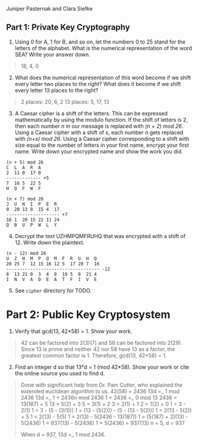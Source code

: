 Juniper Pasternak and Clara Siefke
## Part 1: Private Key Cryptography
1. Using 0 for A, 1 for B, and so on, let the numbers 0 to 25 stand for the letters of the alphabet. What is the numerical representation of the word SEA? Write your answer down.
> 18, 4, 0

2. What does the numerical representation of this word become if we shift every letter two places to the right? What does it become if we shift every letter 13 places to the right?
> 2 places: 20, 6, 2
> 13 places: 5, 17, 13

3. A Caesar cipher is a shift of the letters. This can be expressed mathematically by using the modulo function. If the shift of letters is 2, then each number _n_ in our message is replaced with _(n + 2) mod 26_. Using a Caesar cipher with a shift of _s_, each number _n_ gets replaced with _(n+s) mod 26_. Using a Caesar cipher corresponding to a shift with size equal to the number of letters in your first name, encrypt your first name. Write down your encrypted name and show the work you did.
```
(n + 5) mod 26
C  L  A  R  A
2  11 0  17 0
------------- +5
7  16 5  22 5
H  Q  F  W  F

(n + 7) mod 26
J  U  N  I  P  E  R
9  20 13 8  15 4  17
-------------------- +7
16 1  20 15 22 11 24
Q  B  U  P  W  L  Y
```

4. Decrypt the text UZHMPQMFRUHQ that was encrypted with a shift of 12. Write down the plaintext.
```
(n - 12) mod 26
U  Z  H  M  P  Q  M  F  R  U  H  Q
20 25 7  12 15 16 12 5  17 20 7  16
----------------------------------- -12
8  13 21 0  3  4  0  19 5  8  21 4
I  N  V  A  D  E  A  T  F  I  V  E
```

5. See `cipher` directory for TODO.

# Part 2: Public Key Cryptosystem

1. Verify that gcd(13, 42\*58) = 1. Show your work.

> 42 can be factored into 2(3)(7) and 58 can be factored into 2(29). Since 13 is prime and neither 42 nor 58 have 13 as a factor, the greatest common factor is 1. Therefore, gcd(13, 42\*58) = 1.

2. Find an integer d so that 13\*d = 1 (mod 42\*58). Show your work or cite the online source you used to find d.

> Done with significant help from Dr. Pam Cutter, who explained the extended euclidean algorithm to us.
> 42(58) = 2436
> 13d =_ 1 mod 2436
> 13d =_ 1 + 2436n mod 2436
> 1 + 2436 =_ 0 mod 13
> 2436 = 13(187) + 5
> 13 = 5(2) + 3
> 5 = 3(1) + 2
> 3 = 2(1) + 1
> 2 = 1(2) + 0
> 1 = 3 - 2(1)
> 1 = 3 - (5 - (3(1)))
> 1 = (13 - (5(2))) - (5 - (13 - 5(2)))
> 1 = 2(13 - 5(2)) + 5
> 1 = 2(13) - 5(5)
> 1 = 2(13) - 5(2436 - 13(187))
> 1 = (5(187) + 2)(13) - 5(2436)
> 1 = 937(13) - 5(2436)
> 1 + 5(2436) = 937(13)
> n = 5, d = 937
>
> When d = 937, 13d =_ 1 mod 2436.
